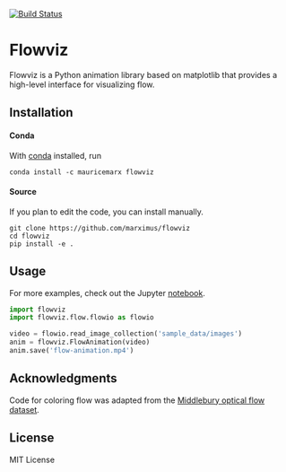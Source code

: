 [![Build Status](https://travis-ci.com/marximus/flowviz.svg?branch=master)](https://travis-ci.com/marximus/flowviz)

# Flowviz
Flowviz is a Python animation library based on matplotlib that provides a high-level interface for visualizing flow. 

## Installation
#### Conda
With [conda](https://conda.io/docs/index.html) installed, run
```
conda install -c mauricemarx flowviz
```
#### Source
If you plan to edit the code, you can install manually.
```
git clone https://github.com/marximus/flowviz
cd flowviz
pip install -e .
```

## Usage
For more examples, check out the Jupyter [notebook](https://nbviewer.jupyter.org/github/marximus/flowviz/blob/master/notebooks/examples.ipynb).
```python
import flowviz
import flowviz.flow.flowio as flowio

video = flowio.read_image_collection('sample_data/images')
anim = flowviz.FlowAnimation(video)
anim.save('flow-animation.mp4')
```

## Acknowledgments
Code for coloring flow was adapted from the [Middlebury optical flow dataset](http://vision.middlebury.edu/flow).

## License
MIT License
